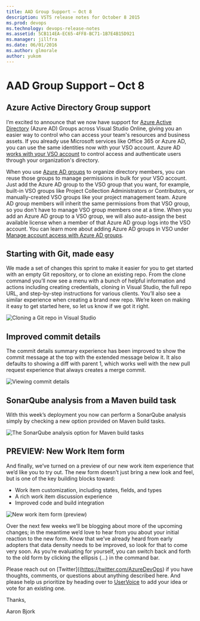 ```yaml
---
title: AAD Group Support – Oct 8
description: VSTS release notes for October 8 2015
ms.prod: devops
ms.technology: devops-release-notes
ms.assetid: 5CB114EA-EC65-4FF8-BC71-1B7E4B15D921
ms.manager: jillfra
ms.date: 06/01/2016
ms.author: glmorale
author: yukom
---
```


# AAD Group Support – Oct 8

## Azure Active Directory Group support

I’m excited to announce that we now have support for [Azure Active Directory](https://www.microsoft.com/server-cloud/products/azure-active-directory/) (Azure AD) Groups across Visual Studio Online, giving you an easier way to control who can access your team's resources and business assets. If you already use Microsoft services like Office 365 or Azure AD, you can use the same identities now with your VSO account. Azure AD [works with your VSO account](https://visualstudio.microsoft.com/get-started/setup/manage-organization-access-for-your-account-vs) to control access and authenticate users through your organization's directory.

When you use [Azure AD groups](https://azure.microsoft.com/documentation/articles/active-directory-manage-groups) to organize directory members, you can reuse those groups to manage permissions in bulk for your VSO account. Just add the Azure AD group to the VSO group that you want, for example, built-in VSO groups like Project Collection Administrators or Contributors, or manually-created VSO groups like your project management team. Azure AD group members will inherit the same permissions from that VSO group, so you don't have to manage VSO group members one at a time. When you add an Azure AD group to a VSO group, we will also auto-assign the best available license when a member of that Azure AD group logs into the VSO account. You can learn more about adding Azure AD groups in VSO under [Manage account access with Azure AD groups](https://visualstudio.microsoft.com/get-started/setup/manage-organization-access-for-your-account-vs).

## Starting with Git, made easy

We made a set of changes this sprint to make it easier for you to get started with an empty Git repository, or to clone an existing repo. From the clone command you’ll now see a menu with a bunch of helpful information and actions including creating credentials, cloning in Visual Studio, the full repo URL, and step-by-step instructions for various clients. You’ll also see a similar experience when creating a brand new repo. We’re keen on making it easy to get started here, so let us know if we got it right.

![Cloning a Git repo in Visual Studio](_img/10_8_01.png)

## Improved commit details

The commit details summary experience has been improved to show the commit message at the top with the extended message below it. It also defaults to showing a diff with parent 1, which works well with the new pull request experience that always creates a merge commit.

![Viewing commit details](_img/10_8_02.png)

## SonarQube analysis from a Maven build task

With this week’s deployment you now can perform a SonarQube analysis simply by checking a new option provided on Maven build tasks.

![The SonarQube analysis option for Maven build tasks](_img/10_8_03.png)

## PREVIEW: New Work Item form

And finally, we’ve turned on a preview of our new work item experience that we’d like you to try out. The new form doesn’t just bring a new look and feel, but is one of the key building blocks toward:

- Work item customization, including states, fields, and types
- A rich work item discussion experience
- Improved code and build integration

![New work item form (preview)](_img/10_8_04.png)

Over the next few weeks we’ll be blogging about more of the upcoming changes; in the meantime we’d love to hear from you about your initial reaction to the new form. Know that we’ve already heard from early adopters that data density needs to be improved, so look for that to come very soon. As you’re evaluating for yourself, you can switch back and forth to the old form by clicking the ellipsis (…) in the command bar.

Please reach out on [Twitter]((https://twitter.com/AzureDevOps)  if you have thoughts, comments, or questions about anything described here. And please help us prioritize by heading over to [UserVoice](http://visualstudio.uservoice.com/forums/330519-vso) to add your idea or vote for an existing one.

Thanks,

Aaron Bjork
